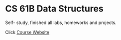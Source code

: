 # CS 61B Data Structures

Self- study, finished all labs, homeworks and projects.         

Click [Course Website](https://sp18.datastructur.es)
